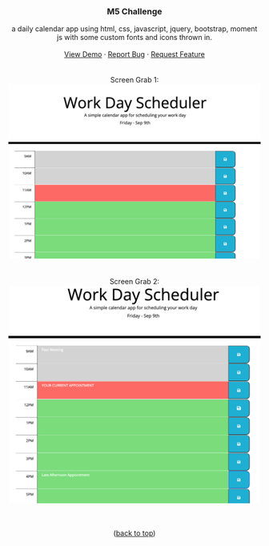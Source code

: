
<a name="top"></a>


<!-- PROJECT LOGO -->
<br />
<div align="center">
  

<h3 align="center">M5 Challenge</h3>

  <p align="center">
    a daily calendar app using html, css, javascript, jquery, bootstrap, moment js with some custom fonts and icons thrown in.
    <br />
    <br />
    <a href="https://conradjohnson.github.io/m5-challenge">View Demo</a>
    ·
    <a href="https://github.com/conradjohnson/m5-challenge/issues">Report Bug</a>
    ·
    <a href="https://github.com/conradjohnson/m5-challenge/issues">Request Feature</a>
    <br/><br/><br/>
    Screen Grab 1:<br/>
    <img src="assets/img/screen1.png" alt="Screen Grab 1" />
    <br/>
    <br/>
    <br/>
    Screen Grab 2:<br/>
    <img src="assets/img/screen2.png" alt="Screen Grab 2" />
    <br/>
    <br/>
    <br/>
    <p>(<a href="#top">back to top</a>)</p>
   
  </p>
</div>






